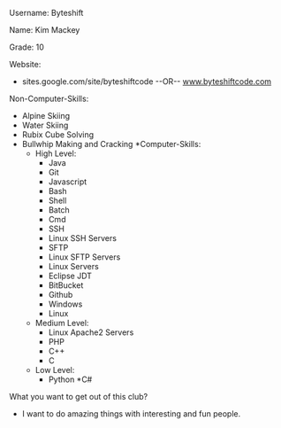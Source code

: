 Username: Byteshift

Name: Kim Mackey

Grade: 10

Website:
* sites.google.com/site/byteshiftcode --OR-- www.byteshiftcode.com

Non-Computer-Skills:
* Alpine Skiing
* Water Skiing
* Rubix Cube Solving
* Bullwhip Making and Cracking
*Computer-Skills:
	* High Level:
		* Java
		* Git
		* Javascript
		* Bash
		* Shell
		* Batch
		* Cmd
		* SSH
		* Linux SSH Servers
		* SFTP
		* Linux SFTP Servers
		* Linux Servers
		* Eclipse JDT
		* BitBucket
		* Github
		* Windows
		* Linux
	* Medium Level:
		* Linux Apache2 Servers
		* PHP
		* C++
		* C
	* Low Level:
		* Python
		*C#

What you want to get out of this club?
* I want to do amazing things with interesting and fun people.
